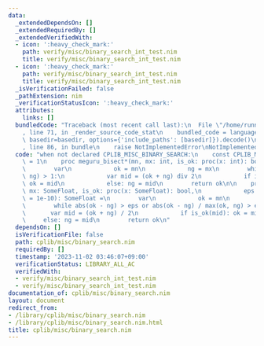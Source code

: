 ```yaml
---
data:
  _extendedDependsOn: []
  _extendedRequiredBy: []
  _extendedVerifiedWith:
  - icon: ':heavy_check_mark:'
    path: verify/misc/binary_search_int_test.nim
    title: verify/misc/binary_search_int_test.nim
  - icon: ':heavy_check_mark:'
    path: verify/misc/binary_search_int_test.nim
    title: verify/misc/binary_search_int_test.nim
  _isVerificationFailed: false
  _pathExtension: nim
  _verificationStatusIcon: ':heavy_check_mark:'
  attributes:
    links: []
  bundledCode: "Traceback (most recent call last):\n  File \"/home/runner/.local/lib/python3.10/site-packages/onlinejudge_verify/documentation/build.py\"\
    , line 71, in _render_source_code_stat\n    bundled_code = language.bundle(stat.path,\
    \ basedir=basedir, options={'include_paths': [basedir]}).decode()\n  File \"/home/runner/.local/lib/python3.10/site-packages/onlinejudge_verify/languages/nim.py\"\
    , line 86, in bundle\n    raise NotImplementedError\nNotImplementedError\n"
  code: "when not declared CPLIB_MISC_BINARY_SEARCH:\n    const CPLIB_MISC_BINARY_SEARCH*\
    \ = 1\n    proc meguru_bisect*(mn, mx: int, is_ok: proc(x: int): bool): int =\n\
    \        var\n            ok = mn\n            ng = mx\n        while abs(ok -\
    \ ng) > 1:\n            var mid = (ok + ng) div 2\n            if is_ok(mid):\
    \ ok = mid\n            else: ng = mid\n        return ok\n\n    proc meguru_bisect*(mn,\
    \ mx: SomeFloat, is_ok: proc(x: SomeFloat): bool,\n            eps: SomeFloat\
    \ = 1e-10): SomeFloat =\n        var\n            ok = mn\n            ng = mx\n\
    \        while abs(ok - ng) > eps or abs(ok - ng) / max(ok, ng) > eps:\n     \
    \       var mid = (ok + ng) / 2\n            if is_ok(mid): ok = mid\n       \
    \     else: ng = mid\n        return ok\n"
  dependsOn: []
  isVerificationFile: false
  path: cplib/misc/binary_search.nim
  requiredBy: []
  timestamp: '2023-11-02 03:46:07+09:00'
  verificationStatus: LIBRARY_ALL_AC
  verifiedWith:
  - verify/misc/binary_search_int_test.nim
  - verify/misc/binary_search_int_test.nim
documentation_of: cplib/misc/binary_search.nim
layout: document
redirect_from:
- /library/cplib/misc/binary_search.nim
- /library/cplib/misc/binary_search.nim.html
title: cplib/misc/binary_search.nim
---
```

